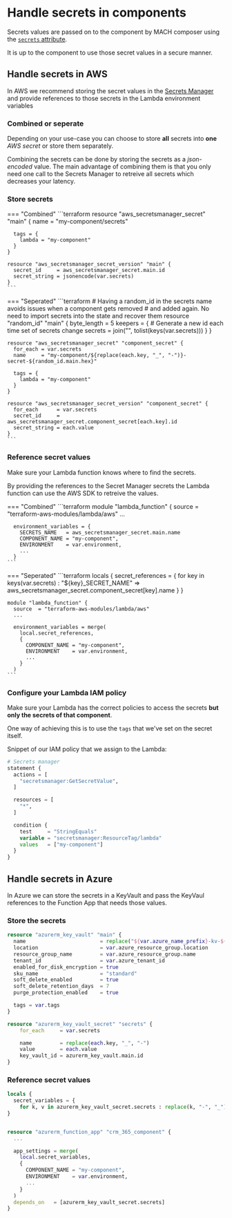 # Handle secrets in components

Secrets values are passed on to the component by MACH composer using the
[`secrets` attribute](../../reference/syntax/sites.md#components).

It is up to the component to use those secret values in a secure manner.

## Handle secrets in AWS

In AWS we recommend storing the secret values in the
[Secrets Manager](https://aws.amazon.com/secrets-manager/) and provide
references to those secrets in the Lambda environment variables

### Combined or seperate

Depending on your use-case you can choose to store **all** secrets into
**one** *AWS secret* or store them separately.

Combining the secrets can be done by storing the secrets as a *json-encoded*
value. The main advantage of combining them is that you only need one call to
the Secrets Manager to retreive all secrets which decreases your latency.

### Store secrets

=== "Combined"
    ```terraform
    resource "aws_secretsmanager_secret" "main" {
      name     = "my-component/secrets"

      tags = {
        lambda = "my-component"
      }
    }

    resource "aws_secretsmanager_secret_version" "main" {
      secret_id     = aws_secretsmanager_secret.main.id
      secret_string = jsonencode(var.secrets)
    }
    ```

=== "Seperated"
    ```terraform
    # Having a random_id in the secrets name avoids issues when a component gets removed
    # and added again. No need to import secrets into the state and recover them
    resource "random_id" "main" {
      byte_length = 5
      keepers = {
        # Generate a new id each time set of secrets change
        secrets = join("", tolist(keys(var.secrets)))
      }
    }

    resource "aws_secretsmanager_secret" "component_secret" {
      for_each = var.secrets
      name     = "my-component/${replace(each.key, "_", "-")}-secret-${random_id.main.hex}"

      tags = {
        lambda = "my-component"
      }
    }

    resource "aws_secretsmanager_secret_version" "component_secret" {
      for_each      = var.secrets
      secret_id     = aws_secretsmanager_secret.component_secret[each.key].id
      secret_string = each.value
    }
    ```

### Reference secret values

Make sure your Lambda function knows where to find the secrets.

By providing the references to the Secret Manager secrets the Lambda function
can use the AWS SDK to retreive the values.

=== "Combined"
    ```terraform
    module "lambda_function" {
      source  = "terraform-aws-modules/lambda/aws"
      ...

      environment_variables = {
        SECRETS_NAME   = aws_secretsmanager_secret.main.name
        COMPONENT_NAME = "my-component",
        ENVIRONMENT    = var.environment,
        ...
      }
    ```

=== "Seperated"
    ```terraform
    locals {
      secret_references = {
        for key in keys(var.secrets) : "${key}_SECRET_NAME" => aws_secretsmanager_secret.component_secret[key].name
      }
    }

    module "lambda_function" {
      source  = "terraform-aws-modules/lambda/aws"
      ...

      environment_variables = merge(
        local.secret_references,
        {
          COMPONENT_NAME = "my-component",
          ENVIRONMENT    = var.environment,
          ...
        }
      )
    ```

### Configure your Lambda IAM policy

Make sure your Lambda has the correct policies to access the secrets
**but only the secrets of that component**.

One way of achieving this is to use the `tags` that we've set on the secret
itself.

Snippet of our IAM policy that we assign to the Lambda:
```terraform
# Secrets manager
statement {
  actions = [
    "secretsmanager:GetSecretValue",
  ]

  resources = [
    "*",
  ]

  condition {
    test     = "StringEquals"
    variable = "secretsmanager:ResourceTag/lambda"
    values   = ["my-component"]
  }
}
```

## Handle secrets in Azure

In Azure we can store the secrets in a KeyVault and pass the KeyVaul references
to the Function App that needs those values.

### Store the secrets

```terraform
resource "azurerm_key_vault" "main" {
  name                        = replace("${var.azure_name_prefix}-kv-${var.azure_short_name}", "-", "")
  location                    = var.azure_resource_group.location
  resource_group_name         = var.azure_resource_group.name
  tenant_id                   = var.azure_tenant_id
  enabled_for_disk_encryption = true
  sku_name                    = "standard"
  soft_delete_enabled         = true
  soft_delete_retention_days  = 7
  purge_protection_enabled    = true

  tags = var.tags
}

resource "azurerm_key_vault_secret" "secrets" {
    for_each     = var.secrets

    name         = replace(each.key, "_", "-")
    value        = each.value
    key_vault_id = azurerm_key_vault.main.id
}
```

### Reference secret values

```terraform
locals {
  secret_variables = {
    for k, v in azurerm_key_vault_secret.secrets : replace(k, "-", "_") => "@Microsoft.KeyVault(SecretUri=${azurerm_key_vault.main.vault_uri}secrets/${v.name}/)" }
}


resource "azurerm_function_app" "crm_365_component" {
  ...

  app_settings = merge(
    local.secret_variables,
    {
      COMPONENT_NAME = "my-component",
      ENVIRONMENT    = var.environment,
      ...
    }
  )
  depends_on   = [azurerm_key_vault_secret.secrets]
}
```

